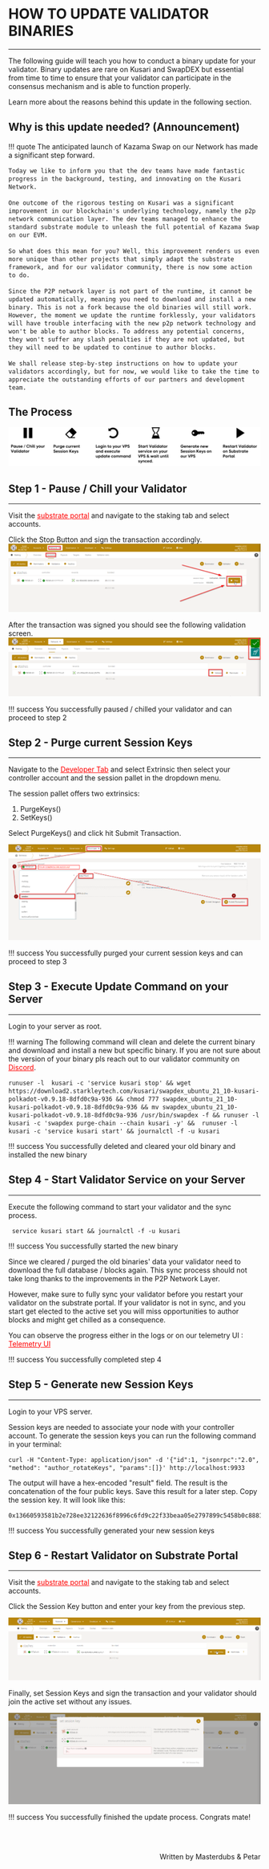 # <b>HOW TO UPDATE VALIDATOR BINARIES</b>
---

The following guide will teach you how to conduct a binary update for your validator.
Binary updates are rare on Kusari and SwapDEX but essential from time to time to ensure that your validator can participate in the consensus mechanism and is able to function properly.
 
Learn more about the reasons behind this update in the following section.

## Why is this update needed? (Announcement)

!!! quote
    The anticipated launch of Kazama Swap on our Network has made a significant step forward. 

    Today we like to inform you that the dev teams have made fantastic progress in the background, testing, and innovating on the Kusari Network.

    One outcome of the rigorous testing on Kusari was a significant improvement in our blockchain's underlying technology, namely the p2p network communication layer. The dev teams managed to enhance the standard substrate module to unleash the full potential of Kazama Swap on our EVM.

    So what does this mean for you? Well, this improvement renders us even more unique than other projects that simply adapt the substrate framework, and for our validator community, there is now some action to do. 

    Since the P2P network layer is not part of the runtime, it cannot be updated automatically, meaning you need to download and install a new binary. This is not a fork because the old binaries will still work. However, the moment we update the runtime forklessly, your validators will have trouble interfacing with the new p2p network technology and won't be able to author blocks. To address any potential concerns, they won't suffer any slash penalties if they are not updated, but they will need to be updated to continue to author blocks.

    We shall release step-by-step instructions on how to update your validators accordingly, but for now, we would like to take the time to appreciate the outstanding efforts of our partners and development team.

## The Process

![img](assets/update_process.png#center)

## Step 1 - Pause / Chill your Validator
---
Visit the <a href="https://polkadot.js.org/apps/?rpc=wss%3A%2F%2Fws.kusari.network#/staking/actions" target="_blank" style="color:red">substrate portal</a> and navigate to the staking tab and select accounts. 

Click the Stop Button and sign the transaction accordingly.
![img](assets/update_step_1_1.png#center)

After the transaction was signed you should see the following validation screen.
![img](assets/update_step_1_2.png#center)

!!! success
    You successfully paused / chilled your validator and can proceed to step 2

## Step 2 - Purge current Session Keys
---
Navigate to the <a href="https://polkadot.js.org/apps/?rpc=wss%3A%2F%2Fws.kusari.network#/extrinsics" target="_blank" style="color:red">Developer Tab</a> and select Extrinsic then select your controller account and the session pallet in the dropdown menu.

The session pallet offers two extrinsics: 
1) PurgeKeys()
2) SetKeys()

Select PurgeKeys() and click hit Submit Transaction.

![img](assets/update_step_2_1.png#center)

!!! success
    You successfully purged your current session keys and can proceed to step 3

## Step 3 - Execute Update Command on your Server
---
Login to your server as root.

!!! warning
    The following command will clean and delete the current binary and download and install a new but specific binary. If you are not sure about the version of your binary pls reach out to our validator community on <a href="https://discord.gg/swapdex" target="_blank" style="color:red">Discord</a>.

 
```
runuser -l  kusari -c 'service kusari stop' && wget https://download2.starkleytech.com/kusari/swapdex_ubuntu_21_10-kusari-polkadot-v0.9.18-8dfd0c9a-936 && chmod 777 swapdex_ubuntu_21_10-kusari-polkadot-v0.9.18-8dfd0c9a-936 && mv swapdex_ubuntu_21_10-kusari-polkadot-v0.9.18-8dfd0c9a-936 /usr/bin/swapdex -f && runuser -l  kusari -c 'swapdex purge-chain --chain kusari -y' &&  runuser -l  kusari -c 'service kusari start' && journalctl -f -u kusari 
```

!!! success
    You successfully deleted and cleared your old binary and installed the new binary

## Step 4 - Start Validator Service on your Server
---
Execute the following command to start your validator and the sync process.

```
 service kusari start && journalctl -f -u kusari 
```

!!! success
    You successfully started the new binary

Since we cleared / purged the old binaries' data your validator need to download the full database / blocks again. This sync process should not take long thanks to the improvements in the P2P Network Layer. 

However, make sure to fully sync your validator before you restart your validator on the substrate portal. If your validator is not in sync, and you start get elected to the active set you will miss opportunities to author blocks and might get chilled as a consequence. 

You can observe the progress either in the logs or on our telemetry UI : <a href="https://telemetry.polkadot.io/#list/0x4959f8d87d40d9ef516459ff177111bb03d875e5a7ed69282f6b689a707b69f5" target="_blank" style="color:red"> Telemetry UI </a>

!!! success
    You successfully completed step 4

## Step 5 - Generate new Session Keys
---

Login to your VPS server.

Session keys are needed to associate your node with your controller account. To generate the session keys you can run the following command in your terminal: 

```
curl -H "Content-Type: application/json" -d '{"id":1, "jsonrpc":"2.0", "method": "author_rotateKeys", "params":[]}' http://localhost:9933
```

The output will have a hex-encoded "result" field. The result is the concatenation of the four public keys. Save this result for a later step.
Copy the session key. It will look like this:

```
0x13660593581b2e728ee32122636f8996c6fd9c22f33beaa05e2797899c5458b0c888149bf3c0b5ca7fb7296e69fefd85e4e3d5b76848db890207575e49031f37d846e78babf8051c123b498ffe6f12e712f97f6b2f3b54345ffe51145a16bb22187d415c2101b9883668ce93c46f7ba556b394c59781854737b6c941747c0964
``` 

!!! success
    You successfully generated your new session keys

## Step 6 - Restart Validator on Substrate Portal
---

Visit the <a href="https://polkadot.js.org/apps/?rpc=wss%3A%2F%2Fws.kusari.network#/staking/actions" target="_blank" style="color:red">substrate portal</a> and navigate to the staking tab and select accounts. 

Click the Session Key button and enter your key from the previous step. 

![img](assets/update_step_6_1.png#center)

Finally, set Session Keys and sign the transaction and your validator should join the active set without any issues. 

![img](assets/update_step_6_2.png#center)

!!! success
    You successfully finished the update process. Congrats mate!

<br></br>

<p align=right> Written by Masterdubs & Petar </p>